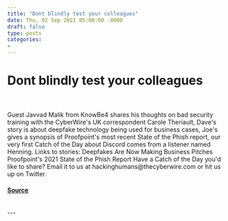 ```yaml
---
title: "Dont blindly test your colleagues"
date: Thu, 02 Sep 2021 05:00:00 -0000
draft: false
type: posts
categories: 
- 
---
```

# Dont blindly test your colleagues

<br/>

<br/>
Guest Javvad Malik from KnowBe4 shares his thoughts on bad security training with the CyberWire's UK correspondent Carole Theriault, Dave's story is about deepfake technology being used for business cases, Joe's gives a synopsis of Proofpoint's most recent State of the Phish report, our very first Catch of the Day about Discord comes from a listener named Henning. Links to stories: Deepfakes Are Now Making Business Pitches Proofpoint's 2021 State of the Phish Report Have a Catch of the Day you'd like to share? Email it to us at hackinghumans@thecyberwire.com or hit us up on Twitter.

#### [Source](https://thecyberwire.com/podcasts/hacking-humans/163/notes)

<br/>
---
